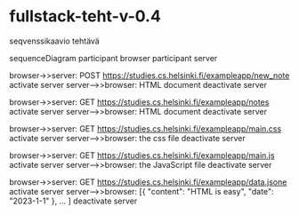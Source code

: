 # fullstack-teht-v-0.4
seqvenssikaavio tehtävä

sequenceDiagram
    participant browser
    participant server

browser->>server: POST https://studies.cs.helsinki.fi/exampleapp/new_note
    activate server
    server-->>browser: HTML document
    deactivate server
    
browser->>server: GET https://studies.cs.helsinki.fi/exampleapp/notes
    activate server
    server-->>browser: HTML document
    deactivate server
    
browser->>server: GET https://studies.cs.helsinki.fi/exampleapp/main.css
    activate server
    server-->>browser: the css file
    deactivate server
    
browser->>server: GET https://studies.cs.helsinki.fi/exampleapp/main.js
    activate server
    server-->>browser: the JavaScript file
    deactivate server

browser->>server: GET https://studies.cs.helsinki.fi/exampleapp/data.jsone
    activate server
    server-->>browser: [{ "content": "HTML is easy", "date": "2023-1-1" }, ... ]
    deactivate server
